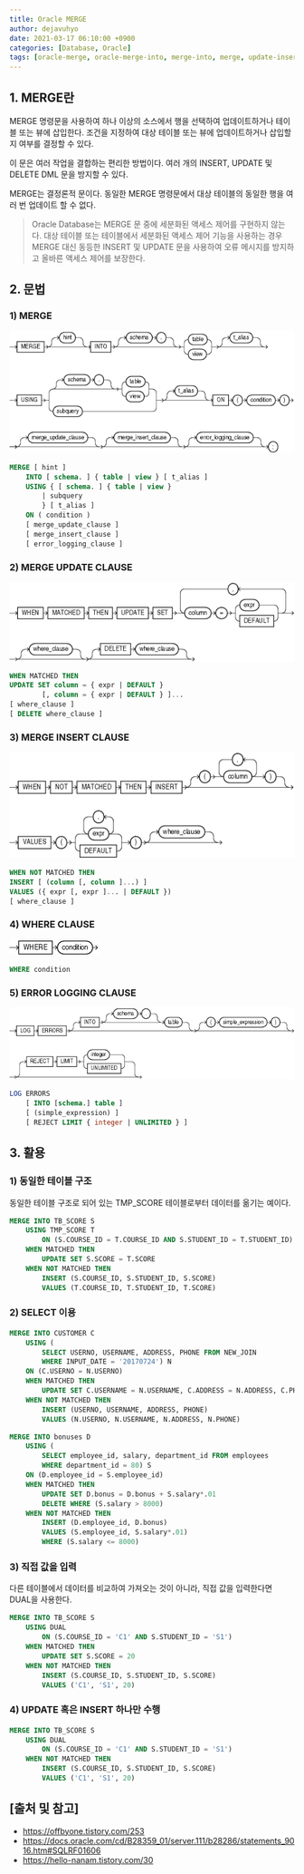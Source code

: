 ```yaml
---
title: Oracle MERGE
author: dejavuhyo
date: 2021-03-17 06:10:00 +0900
categories: [Database, Oracle]
tags: [oracle-merge, oracle-merge-into, merge-into, merge, update-insert]
---
```


## 1. MERGE란
MERGE 명령문을 사용하여 하나 이상의 소스에서 행을 선택하여 업데이트하거나 테이블 또는 뷰에 삽입한다. 조건을 지정하여 대상 테이블 또는 뷰에 업데이트하거나 삽입할지 여부를 결정할 수 있다.

이 문은 여러 작업을 결합하는 편리한 방법이다. 여러 개의 INSERT, UPDATE 및 DELETE DML 문을 방지할 수 있다.

MERGE는 결정론적 문이다. 동일한 MERGE 명령문에서 대상 테이블의 동일한 행을 여러 번 업데이트 할 수 없다.

> Oracle Database는 MERGE 문 중에 세분화된 액세스 제어를 구현하지 않는다. 대상 테이블 또는 테이블에서 세분화된 액세스 제어 기능을 사용하는 경우 MERGE 대신 동등한 INSERT 및 UPDATE 문을 사용하여 오류 메시지를 방지하고 올바른 액세스 제어를 보장한다.

## 2. 문법

### 1) MERGE

![merge](/assets/img/2021-03-17-oracle-merge-into/merge.gif)

```sql
MERGE [ hint ]
    INTO [ schema. ] { table | view } [ t_alias ]
    USING { [ schema. ] { table | view }
        | subquery 
        } [ t_alias ]
    ON ( condition )
    [ merge_update_clause ]
    [ merge_insert_clause ]
    [ error_logging_clause ]
```

### 2) MERGE UPDATE CLAUSE

![merge-update-clause](/assets/img/2021-03-17-oracle-merge-into/merge-update-clause.gif)

```sql
WHEN MATCHED THEN
UPDATE SET column = { expr | DEFAULT }
        [, column = { expr | DEFAULT } ]...
[ where_clause ]
[ DELETE where_clause ]
```

### 3) MERGE INSERT CLAUSE

![merge-insert-clause](/assets/img/2021-03-17-oracle-merge-into/merge-insert-clause.gif)

```sql
WHEN NOT MATCHED THEN
INSERT [ (column [, column ]...) ]
VALUES ({ expr [, expr ]... | DEFAULT })
[ where_clause ]
```

### 4) WHERE CLAUSE

![where-clause](/assets/img/2021-03-17-oracle-merge-into/where-clause.gif)

```sql
WHERE condition
```

### 5) ERROR LOGGING CLAUSE

![error-logging-clause](/assets/img/2021-03-17-oracle-merge-into/error-logging-clause.gif)

```sql
LOG ERRORS 
    [ INTO [schema.] table ]
    [ (simple_expression) ]
    [ REJECT LIMIT { integer | UNLIMITED } ]
```

## 3. 활용

### 1) 동일한 테이블 구조
동일한 테이블 구조로 되어 있는 TMP_SCORE 테이블로부터 데이터를 옮기는 예이다.

```sql
MERGE INTO TB_SCORE S
    USING TMP_SCORE T
        ON (S.COURSE_ID = T.COURSE_ID AND S.STUDENT_ID = T.STUDENT_ID)
    WHEN MATCHED THEN
        UPDATE SET S.SCORE = T.SCORE
    WHEN NOT MATCHED THEN
        INSERT (S.COURSE_ID, S.STUDENT_ID, S.SCORE) 
        VALUES (T.COURSE_ID, T.STUDENT_ID, T.SCORE)
```

### 2) SELECT 이용

```sql
MERGE INTO CUSTOMER C
    USING (
        SELECT USERNO, USERNAME, ADDRESS, PHONE FROM NEW_JOIN
        WHERE INPUT_DATE = '20170724') N
    ON (C.USERNO = N.USERNO)
    WHEN MATCHED THEN
        UPDATE SET C.USERNAME = N.USERNAME, C.ADDRESS = N.ADDRESS, C.PHONE = N.PHONE
    WHEN NOT MATCHED THEN
        INSERT (USERNO, USERNAME, ADDRESS, PHONE)
        VALUES (N.USERNO, N.USERNAME, N.ADDRESS, N.PHONE)
 ```

```sql
MERGE INTO bonuses D
    USING (
        SELECT employee_id, salary, department_id FROM employees
        WHERE department_id = 80) S
    ON (D.employee_id = S.employee_id)
    WHEN MATCHED THEN
        UPDATE SET D.bonus = D.bonus + S.salary*.01
        DELETE WHERE (S.salary > 8000)
    WHEN NOT MATCHED THEN
        INSERT (D.employee_id, D.bonus)
        VALUES (S.employee_id, S.salary*.01)
        WHERE (S.salary <= 8000)
```

### 3) 직접 값을 입력
다른 테이블에서 데이터를 비교하여 가져오는 것이 아니라, 직접 값을 입력한다면 DUAL을 사용한다.

```sql
MERGE INTO TB_SCORE S
    USING DUAL
        ON (S.COURSE_ID = 'C1' AND S.STUDENT_ID = 'S1')
    WHEN MATCHED THEN
        UPDATE SET S.SCORE = 20
    WHEN NOT MATCHED THEN
        INSERT (S.COURSE_ID, S.STUDENT_ID, S.SCORE)
        VALUES ('C1', 'S1', 20)
```

### 4) UPDATE 혹은 INSERT 하나만 수행

```sql
MERGE INTO TB_SCORE S
    USING DUAL
        ON (S.COURSE_ID = 'C1' AND S.STUDENT_ID = 'S1')
    WHEN NOT MATCHED THEN
        INSERT (S.COURSE_ID, S.STUDENT_ID, S.SCORE)
        VALUES ('C1', 'S1', 20)
```

## [출처 및 참고]
* <https://offbyone.tistory.com/253>
* <https://docs.oracle.com/cd/B28359_01/server.111/b28286/statements_9016.htm#SQLRF01606>
* <https://hello-nanam.tistory.com/30>

